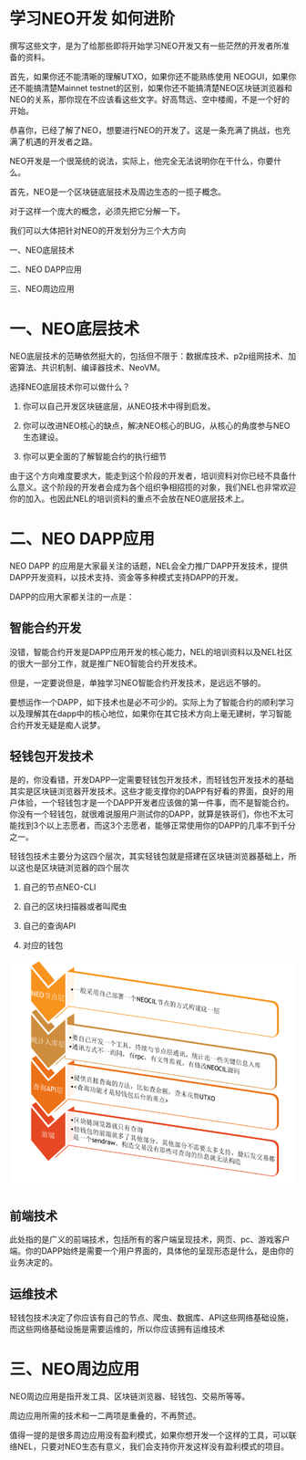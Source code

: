 学习NEO开发 如何进阶
====================

撰写这些文字，是为了给那些即将开始学习NEO开发又有一些茫然的开发者所准备的资料。

首先，如果你还不能清晰的理解UTXO，如果你还不能熟练使用
NEOGUI，如果你还不能搞清楚Mainnet
testnet的区别，如果你还不能搞清楚NEO区块链浏览器和NEO的关系，那你现在不应该看这些文字。好高骛远、空中楼阁，不是一个好的开始。

恭喜你，已经了解了NEO，想要进行NEO的开发了。这是一条充满了挑战，也充满了机遇的开发者之路。

NEO开发是一个很笼统的说法，实际上，他完全无法说明你在干什么，你要什么。

首先，NEO是一个区块链底层技术及周边生态的一揽子概念。

对于这样一个庞大的概念，必须先把它分解一下。

我们可以大体把针对NEO的开发划分为三个大方向

一、NEO底层技术

二、NEO DAPP应用

三、NEO周边应用

一、NEO底层技术
===============

NEO底层技术的范畴依然挺大的，包括但不限于：数据库技术、p2p组网技术、加密算法、共识机制、编译器技术、NeoVM。

选择NEO底层技术你可以做什么？

1.  你可以自己开发区块链底层，从NEO技术中得到启发。

2.  你可以改进NEO核心的缺点，解决NEO核心的BUG，从核心的角度参与NEO生态建设。

3.  你可以更全面的了解智能合约的执行细节

由于这个方向难度要求大，能走到这个阶段的开发者，培训资料对你已经不具备什么意义。这个阶段的开发者会成为各个组织争相招揽的对象，我们NEL也非常欢迎你的加入。也因此NEL的培训资料的重点不会放在NEO底层技术上。

二、NEO DAPP应用
================

NEO DAPP
的应用是大家最关注的话题，NEL会全力推广DAPP开发技术，提供DAPP开发资料，以技术支持、资金等多种模式支持DAPP的开发。

DAPP的应用大家都关注的一点是：

智能合约开发
------------

没错，智能合约开发是DAPP应用开发的核心能力，NEL的培训资料以及NEL社区的很大一部分工作，就是推广NEO智能合约开发技术。

但是，一定要说但是，单独学习NEO智能合约开发技术，是远远不够的。

要想运作一个DAPP，如下技术也是必不可少的。实际上为了智能合约的顺利学习以及理解其在dapp中的核心地位，如果你在其它技术方向上毫无建树，学习智能合约开发无疑是痴人说梦。

轻钱包开发技术
--------------

是的，你没看错，开发DAPP一定需要轻钱包开发技术，而轻钱包开发技术的基础其实是区块链浏览器开发技术。这些才能支撑你的DAPP有好看的界面，良好的用户体验，一个轻钱包才是一个DAPP开发者应该做的第一件事，而不是智能合约。你没有一个轻钱包，就很难说服用户测试你的DAPP，就算是铁哥们，你也不太可能找到3个以上志愿者，而这3个志愿者，能够正常使用你的DAPP的几率不到千分之一。

轻钱包技术主要分为这四个层次，其实轻钱包就是搭建在区块链浏览器基础上，所以这也是区块链浏览器的四个层次

1.  自己的节点NEO-CLI

2.  自己的区块扫描器或者叫爬虫

3.  自己的查询API

4.  对应的钱包


![pic](res/layer.png)

前端技术
--------

此处指的是广义的前端技术，包括所有的客户端呈现技术，网页、pc、游戏客户端。你的DAPP始终是需要一个用户界面的，具体他的呈现形态是什么，是由你的业务决定的。

运维技术
--------

轻钱包技术决定了你应该有自己的节点、爬虫、数据库、API这些网络基础设施，而这些网络基础设施是需要运维的，所以你应该拥有运维技术

三、NEO周边应用
===============

NEO周边应用是指开发工具、区块链浏览器、轻钱包、交易所等等。

周边应用所需的技术和一二两项是重叠的，不再赘述。

值得一提的是很多周边应用没有盈利模式，如果你想开发一个这样的工具，可以联络NEL，只要对NEO生态有意义，我们会支持你开发这样没有盈利模式的项目。

